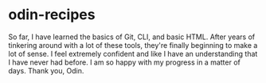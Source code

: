 # odin-recipes
So far, I have learned the basics of Git, CLI, and basic HTML. After years of tinkering around with a lot of these tools, they're finally beginning to make a lot of sense. I feel extremely confident and like I have an understanding that I have never had before. I am so happy with my progress in a matter of days. Thank you, Odin. 